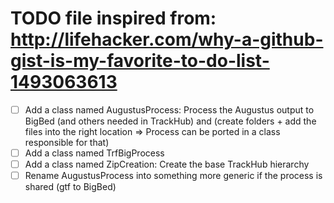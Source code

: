 # TODO file inspired from: http://lifehacker.com/why-a-github-gist-is-my-favorite-to-do-list-1493063613

- [ ] Add a class named AugustusProcess: Process the Augustus output to BigBed (and others needed in TrackHub) and (create folders + add the files into the right location => Process can be ported in a class responsible for that) 
- [ ] Add a class named TrfBigProcess
- [ ] Add a class named ZipCreation: Create the base TrackHub hierarchy
- [ ] Rename AugustusProcess into something more generic if the process is shared (gtf to BigBed)
